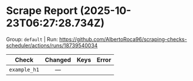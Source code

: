 # Scrape Report (2025-10-23T06:27:28.734Z)

Group: `default`  |  Run: https://github.com/AlbertoRoca96/scraping-checks-scheduler/actions/runs/18739540034

| Check | Changed | Keys | Error |
|---|:---:|:--|:--|
| `example_h1` | — |  |  |

